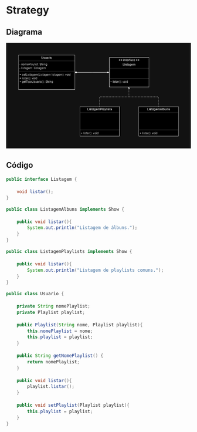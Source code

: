 # Strategy

## Diagrama

![Strategy](https://github.com/JoaoGRMira/bertoti/blob/main/Engenharia%20de%20Software%20III/Strategy/images/Strategy.png)

## Código

```java
public interface Listagem {
    
    void listar();
}
```

```java
public class ListagemAlbuns implements Show {
    
    public void listar(){
        System.out.println("Listagem de álbuns.");
    }
}
```

```java
public class ListagemPlaylists implements Show {
    
    public void listar(){
        System.out.println("Listagem de playlists comuns.");
    }
}
```

```java
public class Usuario {
   
    private String nomePlaylist;
    private Playlist playlist;
    
    public Playlist(String nome, Playlist playlist){
        this.nomePlaylist = nome;
        this.playlist = playlist;
    }

    public String getNomePlaylist() {
        return nomePlaylist;
    }
    
    public void listar(){
        playlist.listar();
    }
    
    public void setPlaylist(Playlist playlist){
        this.playlist = playlist;
    }
}
```